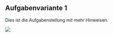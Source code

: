 ## Aufgabenvariante 1

Dies ist die Aufgabenstellung mit mehr Hinweisen.

![](http://www.plantuml.com/plantuml/svg/hLHDRlCs4Dth58DqLq1HskuCg8Zx4oCmKWJfhe4GKDA8OasHwd2OD35ycnwZkroir8zZows55FWM1Zt3ntblgCUvTYo8VQCZKR0bM7jJulZ_JYZ3uOSq9dx2PzIs3N4FW_Zx8mmimdwbZ69b3Jm-ripj8abQBKnN_xAmJTAJRPU-aY97kBhQGVZF96IMHMaAjzrXePLJIDv8IDFeK7_Aje2rDPMIdiGHdmk4fItSfLHS-xpdH9DOaiAejnxfzf4oCcwmoP5S7AhQc54qBcc44RBRAso9CU6pmfTOEAUaQT1mN5cANwsd7hvzwFUdMdOmP5sMpSXV6eqIZuLBhqgSIAzGi2TqYNBEXsLx9nmZ1NLmssTsmvfbSC5_yXFRfwQyc98UFje2u3V_Wihv_Vd-pfjMOzVPuSv5mUfPC1xfdMa4xgnHR7jLzsH_nmr77vmGdwAJfAS6PQ0bAmcTIv83vSV9unhJ9lOtXw6YWnz8cA96TnO_wH0DV1CPomYaPCqHVFrHpg0Fz89HTTcrRGTuYGJXReCtQw4PkxqRIuqOgmdje2aZD2LqPS-h-D4sZM8qdzRvxOdEdqc-_sNU3eqhNQBxFynfEZeJqlGy77vbGOmm_wI6A2cirYAt9BXxCYyX6GzUZOKfuzPh7HF-4M9sIK4umCHa0xQhplXQ6OJxa8Snlvj4MNRMLB2O864Ek3ILfN9m-fVkB-0yJtBZ-71V4OwfiVyXVzpvE3B06bZrrFifacNdtdDePzBFBwAeStIkZz0Czj5O3UvHfdh_Mvww9-myO56pAsf2bMyi4MxOqnbRpTZrknExhlUb-XTqWxL6-hSGWXM9IctEy4s-NT3CZE2R87cumBcR6PqkSecXEMsTGpCtnPPv1_FEJSmKbVWVeobDGz1g-mff-hcQ9GvrzsQPExN2i8xJ-04r2eS76PEXV8scz8t-1m00)
